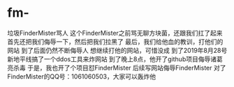 # fm-
垃圾FinderMister骂人
这个FinderMister之前骂无聊方块菌，还跟我们扛了起来
首先还把我们侮辱一下，然后把我们拉黑了
最后，我们给他血的教训，打他们的网站
到了后面仍然不断侮辱人
想继续打他的网站，可惜没成
到了2019年8月28号
新地平线搞了一个ddos工具来炸网站
到了晚上8点，他开了github项目侮辱诸葛亮杀毒
于是，我也开了个项目怼FinderMister
后续写网站侮辱FinderMister
对了FinderMister的QQ号：1061060503，大家可以轰炸他
